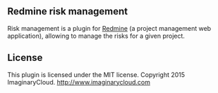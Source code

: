 ## Redmine risk management

Risk management is a plugin for [Redmine](http://www.redmine.org/) (a project management web application), allowing to manage the risks for a given project.

## License

This plugin is licensed under the MIT license.
Copyright 2015 ImaginaryCloud. http://www.imaginarycloud.com